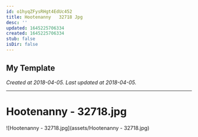 ```yaml
---
id: o1hyqZFysRHgt4EdUc452
title: Hootenanny   32718 Jpg
desc: ''
updated: 1645225706334
created: 1645225706334
stub: false
isDir: false
---
```

My Template
---

_Created at 2018-04-05._
_Last updated at 2018-04-05._




---

# Hootenanny - 32718.jpg


![Hootenanny - 32718.jpg](assets/Hootenanny - 32718.jpg)


